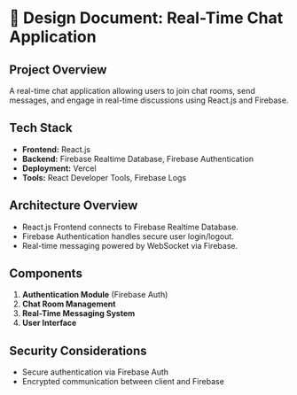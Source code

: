 
# 📄 Design Document: Real-Time Chat Application

## Project Overview
A real-time chat application allowing users to join chat rooms, send messages, and engage in real-time discussions using React.js and Firebase.

## Tech Stack
- **Frontend:** React.js
- **Backend:** Firebase Realtime Database, Firebase Authentication
- **Deployment:** Vercel
- **Tools:** React Developer Tools, Firebase Logs

## Architecture Overview
- React.js Frontend connects to Firebase Realtime Database.
- Firebase Authentication handles secure user login/logout.
- Real-time messaging powered by WebSocket via Firebase.

## Components
1. **Authentication Module** (Firebase Auth)
2. **Chat Room Management**
3. **Real-Time Messaging System**
4. **User Interface**

## Security Considerations
- Secure authentication via Firebase Auth
- Encrypted communication between client and Firebase

